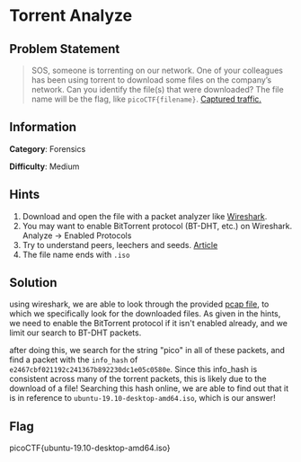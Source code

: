# Torrent Analyze

## Problem Statement

> SOS, someone is torrenting on our network.
One of your colleagues has been using torrent to download some files on the company’s network. Can you identify the file(s) that were downloaded? The file name will be the flag, like `picoCTF{filename}`. [Captured traffic.](./torrent.pcap)

## Information

**Category**: Forensics

**Difficulty**: Medium

## Hints

1. Download and open the file with a packet analyzer like [Wireshark](https://www.wireshark.org/).
2. You may want to enable BitTorrent protocol (BT-DHT, etc.) on Wireshark. Analyze -> Enabled Protocols
3. Try to understand peers, leechers and seeds. [Article](https://www.techworm.net/2017/03/seeds-peers-leechers-torrents-language.html)
4. The file name ends with `.iso`

## Solution

using wireshark, we are able to look through the provided [pcap file](./torrent.pcap), to which we specifically look for the downloaded files. As given in the hints, we need to enable the BitTorrent protocol if it isn't enabled already, and we limit our search to BT-DHT packets. 

after doing this, we search for the string "pico" in all of these packets, and find a packet with the `info_hash` of `e2467cbf021192c241367b892230dc1e05c0580e`. Since this info_hash is consistent across many of the torrent packets, this is likely due to the download of a file! Searching this hash online, we are able to find out that it is in reference to `ubuntu-19.10-desktop-amd64.iso`, which is our answer! 

## Flag

picoCTF{ubuntu-19.10-desktop-amd64.iso}
